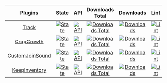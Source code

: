 | Plugins | State | API | Downloads Total | Downloads | Lint |
| :-----: | :---: | :-: | :-------------: | :-------: | :--: |
| [Track](https://github.com/nhanaz-pm-pl/Track) | [![State](https://poggit.pmmp.io/shield.state/Track)](https://poggit.pmmp.io/p/Track) | [![API](https://poggit.pmmp.io/shield.api/Track)](https://poggit.pmmp.io/p/Track) | [![Downloads Total](https://poggit.pmmp.io/shield.dl.total/Track)](https://poggit.pmmp.io/p/Track) | [![Downloads](https://poggit.pmmp.io/shield.dl/Track)](https://poggit.pmmp.io/p/Track) | [![Lint](https://poggit.pmmp.io/ci.shield/nhanaz-pm-pl/Track/Track)](https://poggit.pmmp.io/ci/nhanaz-pm-pl/Track/Track)|
| [CropGrowth](https://github.com/nhanaz-pm-pl/CropGrowth) | [![State](https://poggit.pmmp.io/shield.state/CropGrowth)](https://poggit.pmmp.io/p/CropGrowth) | [![API](https://poggit.pmmp.io/shield.api/CropGrowth)](https://poggit.pmmp.io/p/CropGrowth) | [![Downloads Total](https://poggit.pmmp.io/shield.dl.total/CropGrowth)](https://poggit.pmmp.io/p/CropGrowth) | [![Downloads](https://poggit.pmmp.io/shield.dl/CropGrowth)](https://poggit.pmmp.io/p/CropGrowth) | [![Lint](https://poggit.pmmp.io/ci.shield/nhanaz-pm-pl/CropGrowth/CropGrowth)](https://poggit.pmmp.io/ci/nhanaz-pm-pl/CropGrowth/CropGrowth)|
| [CustomJoinSound](https://github.com/nhanaz-pm-pl/CustomJoinSound) | [![State](https://poggit.pmmp.io/shield.state/CustomJoinSound)](https://poggit.pmmp.io/p/CustomJoinSound) | [![API](https://poggit.pmmp.io/shield.api/CustomJoinSound)](https://poggit.pmmp.io/p/CustomJoinSound) | [![Downloads Total](https://poggit.pmmp.io/shield.dl.total/CustomJoinSound)](https://poggit.pmmp.io/p/CustomJoinSound) | [![Downloads](https://poggit.pmmp.io/shield.dl/CustomJoinSound)](https://poggit.pmmp.io/p/CustomJoinSound) | [![Lint](https://poggit.pmmp.io/ci.shield/nhanaz-pm-pl/CustomJoinSound/CustomJoinSound)](https://poggit.pmmp.io/ci/nhanaz-pm-pl/CustomJoinSound/CustomJoinSound)|
| [KeepInventory](https://github.com/nhanaz-pm-pl/KeepInventory) | [![State](https://poggit.pmmp.io/shield.state/KeepInventory)](https://poggit.pmmp.io/p/KeepInventory) | [![API](https://poggit.pmmp.io/shield.api/KeepInventory)](https://poggit.pmmp.io/p/KeepInventory) | [![Downloads Total](https://poggit.pmmp.io/shield.dl.total/KeepInventory)](https://poggit.pmmp.io/p/KeepInventory) | [![Downloads](https://poggit.pmmp.io/shield.dl/KeepInventory)](https://poggit.pmmp.io/p/KeepInventory) | [![Lint](https://poggit.pmmp.io/ci.shield/nhanaz-pm-pl/KeepInventory/KeepInventory)](https://poggit.pmmp.io/ci/nhanaz-pm-pl/KeepInventory/KeepInventory)|
